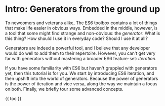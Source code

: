 # Intro: Generators from the ground up

To newcomers and veterans alike, The ES6 toolbox contains a lot of things that make life easier in obvious ways. Embedded in the middle, however, is a tool that some might find strange and non-obvious: the *generator*. What is this thing? How should I use it in everyday code? Should I use it at all?

Generators are indeed a powerful tool, and I believe that any developer would do well to add them to their repertoire. However, you can't get very far with generators without mastering a broader ES6 feature-set: *iteration*.

If you have some familiarity with ES6 but haven't grappled with generators yet, then this tutorial is for you. We start by introducing ES6 iteration, and then upshift into the world of generators. Because the power of generators is the power of iteration and vice versa, along the way we maintain a focus on both. Finally, we briefly tour some advanced concepts.

{{ toc }}
